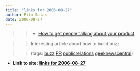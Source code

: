 ```yaml
---
title: "links for 2006-08-27"
author: Pito Salas
date: 2006-08-27
---
```



>>

>>   * [How to get people talking about your
product](<http://www.ericsink.com/articles/Buzz.html>)

>>

>> Interesting article about how to build buzz

>>

>> (tags: [buzz](<http://del.icio.us/pitosalas/buzz>)
[PR](<http://del.icio.us/pitosalas/PR>)
[publicrelations](<http://del.icio.us/pitosalas/publicrelations>)
[geeknewscentral](<http://del.icio.us/pitosalas/geeknewscentral>))

>>

>>


* **Link to site:** **[links for 2006-08-27](None)**
